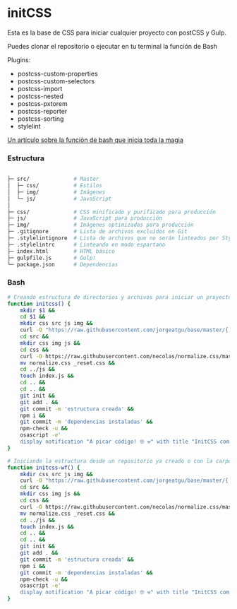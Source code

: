 # initCSS

Esta es la base de CSS para iniciar cualquier proyecto con postCSS y Gulp.

Puedes clonar el repositorio o ejecutar en tu terminal la función de Bash 

Plugins:

* postcss-custom-properties
* postcss-custom-selectors
* postcss-import
* postcss-nested
* postcss-pxtorem
* postcss-reporter
* postcss-sorting
* stylelint


[Un artículo sobre la función de bash que inicia toda la magia](http://jorgeatgu.com/blog/iniciando-proyectos-desde-cero/)

### Estructura

```bash

├─ src/              # Master
│  ├─ css/           # Estilos
│  ├─ img/           # Imágenes
│  └─ js/            # JavaScript
│
├─ css/              # CSS minificado y purificado para producción
├─ js/               # JavaScript para producción
├─ img/              # Imágenes optimizadas para producción
├─ .gitignore        # Lista de archivos excluídos en Git
├─ .stylelintignore  # Lista de archivos que no serán linteados por Stylelint
├─ .stylelintrc      # Linteando en modo espartano
├─ index.html        # HTML básico
├─ gulpfile.js       # Gulp!
└─ package.json      # Dependencias
```

### Bash

```bash
# Creando estructura de directorios y archivos para iniciar un proyecto desde cero
function initcss() {
    mkdir $1 &&
    cd $1 &&
    mkdir css src js img &&
    curl -O "https://raw.githubusercontent.com/jorgeatgu/base/master/{.stylelintrc,.gitignore,.styelintignore,package.json,gulpfile.js,index.html,_variables.css,styles.css}" &&
    cd src &&
    mkdir css img js &&
    cd css &&
    curl -O https://raw.githubusercontent.com/necolas/normalize.css/master/normalize.css &&
    mv normalize.css _reset.css &&
    cd ../js &&
    touch index.js &&
    cd .. &&
    cd .. &&
    git init &&
    git add . &&
    git commit -m 'estructura creada' &&
    npm i &&
    git commit -m 'dependencias instaladas' &&
    npm-check -u &&
    osascript -e'
    display notification "A picar código! 🤓 ⚒" with title "InitCSS completado"'
}

# Iniciando la estructura desde un repositorio ya creado o con la carpeta ya creada
function initcss-wf() {
    mkdir css src js img &&
    curl -O "https://raw.githubusercontent.com/jorgeatgu/base/master/{.stylelintrc,.gitignore,.styelintignore,package.json,gulpfile.js,index.html,_variables.css,styles.css}" &&
    cd src &&
    mkdir css img js &&
    cd css &&
    curl -O https://raw.githubusercontent.com/necolas/normalize.css/master/normalize.css &&
    mv normalize.css _reset.css &&
    cd ../js &&
    touch index.js &&
    cd .. &&
    cd .. &&
    git init &&
    git add . &&
    git commit -m 'estructura creada' &&
    npm i &&
    git commit -m 'dependencias instaladas' &&
    npm-check -u &&
    osascript -e'
    display notification "A picar código! 🤓 ⚒" with title "InitCSS completado"'
}
